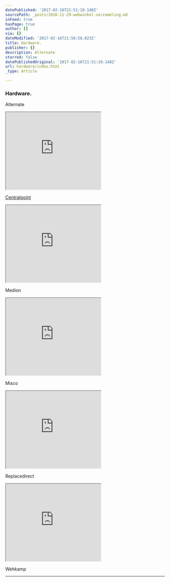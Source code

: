 ```yaml
---
datePublished: '2017-02-16T21:51:10.148Z'
sourcePath: _posts/2016-11-29-webwinkel-verzameling.md
inFeed: true
hasPage: true
author: []
via: {}
dateModified: '2017-02-16T21:50:58.023Z'
title: Hardware.
publisher: {}
description: Alternate
starred: false
datePublishedOriginal: '2017-02-16T21:51:10.148Z'
url: hardware/index.html
_type: Article

---
```

### Hardware.

Alternate

<iframe src="https://the-grid.github.io/ed-userhtml/?g=eJxVz8sOgkAMBdBfmXThksEX-KAYv4RUqAxxGExtMr_viI_ETXMXTc9tRcYJXxGc6v1gbYwxI68sgZSz4K2qPaniPt80q9W23DbL9bosls35u7Sg8X4UBKMkPStCc_EUbmCEPUKYrpP3U4S6GsbePKT9UTpkKtRxGu2NJQucqPYlzSdHnL05E77Vj_VvKzodPZg4dOoQNsUOjOOhd6lLkYO5TNJxKphi-gwBjK0rS_UTyfJQgw" height="244" style=""></iframe>

[Centralpoint][0]

<iframe src="https://the-grid.github.io/ed-userhtml/?g=eJxdksFu2zAMhu95CkKHnjK7XZss2GwHQzFgu6w9DNgxoC3GViyTBiXHQ55-slcM2AABEqmf_H4KKr4-VMVr9XIlhWfiqOhHcRwz9kX-WhV5ut9sPntPAVTYygDTDN-efwARX2WyrgVh75igphApCRnSCkweHEM3uZDBl5QRbqknttCqRIKephstSlrUTUc6EozqLoucwWIEXKm1u6yamqLKNNeoBDPVs-Oe_BasI5hApAeWdhGGBEBsAe3VBSKNIMtwNnUnPVOT2DdMpe7S0zLIOxm9hOC4zeCFldC7EF1ydITvRFvoRDTb_Ewubu7C_z_SFhDTYIw4ZEWtFWwKhE7pXJouxvFjns_znDX_FuUpaHrS3LGlX9nYjccYy93j02l_uN992J0Oh8f3u9MdDuMnLQ1E1JZiaU61R-4NKPnSsJzFe5lNVbihhaDNX2R0WSJYesNkTDE_NgtgbTmUfzBrgOUKe2OtWyy7OHgDs7OxK83T_mCgI9d2ycL-3kAtain5Skf0KWcgTx8Fq99Zbcc2" height="244" style=""></iframe>

Medion

<iframe src="https://the-grid.github.io/ed-userhtml/?g=eJyljkEOgjAURK_S_IVLChQQlY9HMaUUSmgp-X7D9W3YeAA3M_NmM9Np4chOCI55v0vJJmPSo01iVkvZZlk-DaqqLi867I-A7U3lZX2CxkKpa1OcQHjaB0GwptkywmvweltBkPUIW5yi9_GAvlvCLN5kfqPLn6OMjoMHcSwjO4SqaUE4u8wunWhyEEOk0RJCitqnDoTsO6n7L5ChT0o" height="244" style=""></iframe>

Misco

<iframe src="https://the-grid.github.io/ed-userhtml/?g=eJyljk0OgyAQha9CZtGlgIlVW8cepUFEIQUx02m8fombHqCb97f53mCEJ7cgeOb9JiXbisnMroh9Oao2x_Jhsel1ezFpvyfUSumrrs9msOuaXp2Z8LQPgmBDq2OE5xTN9gJBLiJseckx5gPGIaRVvMn-oOFPKKPnFEEcYWaP0NYdCO_C6suJXoGYMs2OEEo0sWwg5DhIM34Bj69PTg" height="244" style=""></iframe>

Replacedirect

<iframe src="https://the-grid.github.io/ed-userhtml/?g=eJw9js2OwjAMhF8l8oFjA5SfwtbltM9RmdQ0EWlaGUvZxycqKy4ez8jyNy0ZL_xA8KrL1dqccyW8RHI8BGGnVYp2oZHtS0n0909ZEkV7U8VDsz_2l_pYN02_q-vzaddvaFp-BMGU45EVob9HSk8wwhEhzY85xjlD14ZpNC9xX66GSoUGLsM9WarEam9uRaw_J_yAVkP4wf3TVlH0OkUwOQzqEc77BoznMPpS4rIFc59l4NKsrBRLBsZ2raXuDSExUhs" height="244" style=""></iframe>

Wehkamp

---



[0]: https://www.centralpoint.nl/?ref=26&network=tradetracker#utm_source=affiliate&utm_campaign=15986&utm_medium=tradetracker "Centralpoint"